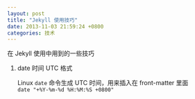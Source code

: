```yaml
---
layout: post
title: "Jekyll 使用技巧"
date: 2013-11-03 21:59:24 +0800
categories: 技术
---
```


在 Jekyll 使用中用到的一些技巧

1. date 时间 UTC 格式
    
    Linux `date` 命令生成 UTC 时间，用来插入在 front-matter 里面  
    `date "+%Y-%m-%d %H:%M:%S +0800"`